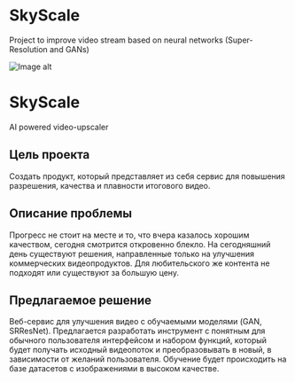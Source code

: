 # SkyScale
Project to improve video stream based on neural networks (Super-Resolution and GANs)

![Image alt](https://github.com/moksyasha/SkyScale/blob/main/results/examples/3.bmp)


# SkyScale
AI powered video-upscaler

## Цель проекта

Создать продукт, который представляет из себя сервис для повышения разрешения, качества и плавности итогового видео.

## Описание проблемы

Прогресс не стоит на месте и то, что вчера казалось хорошим качеством, сегодня смотрится откровенно блекло.
На сегодняшний день существуют решения, направленные только на улучшения коммерческих видеопродуктов. Для
любительского же контента не подходят или существуют за большую цену.

## Предлагаемое решение

Веб-сервис для улучшения видео с обучаемыми моделями (GAN, SRResNet). Предлагается разработать инструмент с
понятным для обычного пользователя интерфейсом и набором функций, который будет получать исходный видеопоток
и преобразовывать в новый, в зависимости от желаний пользователя. Обучение будет происходить на базе датасетов
с изображениями в высоком качестве.
